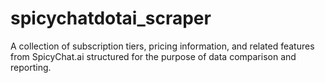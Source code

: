 # spicychatdotai_scraper
A collection of subscription tiers, pricing information, and related features from SpicyChat.ai structured for the purpose of data comparison and reporting.
